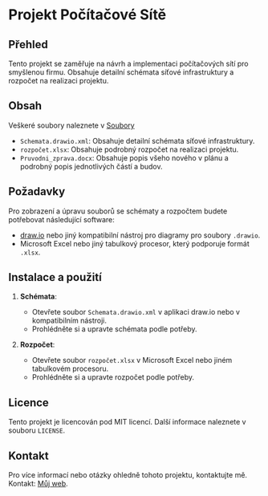 # Projekt Počítačové Sítě

## Přehled
Tento projekt se zaměřuje na návrh a implementaci počítačových sítí pro smyšlenou firmu. Obsahuje detailní schémata síťové infrastruktury a rozpočet na realizaci projektu.

## Obsah
Veškeré soubory naleznete v [Soubory](https://github.com/wrexik/Areal-site/tree/main/soubory)
- `Schemata.drawio.xml`: Obsahuje detailní schémata síťové infrastruktury.
- `rozpočet.xlsx`: Obsahuje podrobný rozpočet na realizaci projektu.
- `Pruvodni_zprava.docx`: Obsahuje popis všeho nového v plánu a podrobný popis jednotlivých částí a budov.

## Požadavky
Pro zobrazení a úpravu souborů se schématy a rozpočtem budete potřebovat následující software:
- [draw.io](https://app.diagrams.net/) nebo jiný kompatibilní nástroj pro diagramy pro soubory `.drawio`.
- Microsoft Excel nebo jiný tabulkový procesor, který podporuje formát `.xlsx`.

## Instalace a použití
1. **Schémata**: 
   - Otevřete soubor `Schemata.drawio.xml` v aplikaci draw.io nebo v kompatibilním nástroji.
   - Prohlédněte si a upravte schémata podle potřeby.

2. **Rozpočet**:
   - Otevřete soubor `rozpočet.xlsx` v Microsoft Excel nebo jiném tabulkovém procesoru.
   - Prohlédněte si a upravte rozpočet podle potřeby.

## Licence
Tento projekt je licencován pod MIT licencí. Další informace naleznete v souboru `LICENSE`.

## Kontakt
Pro více informací nebo otázky ohledně tohoto projektu, kontaktujte mě. Kontakt: [Můj web](https://wrexik.xyz).
